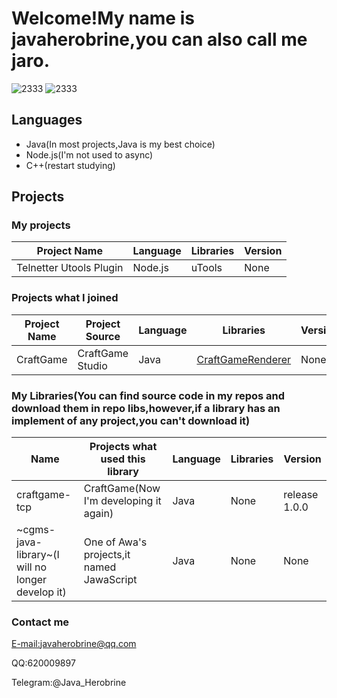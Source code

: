 # Welcome!My name is javaherobrine,you can also call me jaro.

![2333](https://github-readme-stats-89dq8p8qw.vercel.app/api/top-langs/?username=javaherobrine)
![2333](https://github-readme-stats-89dq8p8qw.vercel.app/api?username=javaherobrine&show_icons=true&count_private=true)

## Languages
- Java(In most projects,Java is my best choice)
- Node.js(I'm not used to async)
- C++(restart studying)
## Projects
### My projects
|Project Name|Language|Libraries|Version|
|-------|---|------|----|
|Telnetter Utools Plugin|Node.js|uTools|None|
### Projects what I joined
|Project Name|Project Source|Language|Libraries|Version|
|-------|----------------|---|------|----|
|CraftGame|CraftGame Studio|Java|[CraftGameRenderer](https://github.com/LovelyZeeiam/CraftGame)|None|
### My Libraries(You can find source code in my repos and download them in repo libs,however,if a library has an implement of any project,you can't download it)
|Name|Projects what used this library|Language|Libraries|Version|
|----|-------------------------------|--------|---------|-------|
|craftgame-tcp|CraftGame(Now I'm developing it again)|Java|None|release 1.0.0|
|~cgms-java-library~(I will no longer develop it)|One of Awa's projects,it named JawaScript|Java|None|None|
### Contact me
[E-mail:javaherobrine@qq.com](mailto:javaherobrine@qq.com)

QQ:620009897

Telegram:@Java_Herobrine
